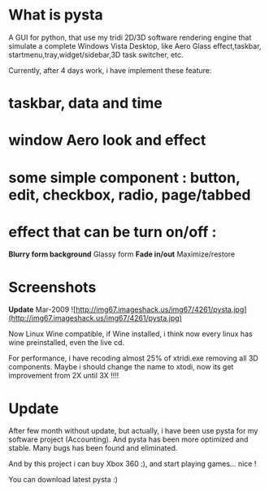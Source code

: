 # What is pysta #
A GUI for python, that use my tridi 2D/3D software rendering engine that simulate a complete Windows Vista Desktop, like Aero Glass effect,taskbar, startmenu,tray,widget/sidebar,3D task switcher, etc.

Currently, after 4 days work, i have implement these feature:
# taskbar, data and time
# window Aero look and effect
# some simple component : button, edit, checkbox, radio, page/tabbed
# effect that can be turn on/off :
**Blurry form background** Glassy form
**Fade in/out** Maximize/restore

# Screenshots #
**Update** Mar-2009
![http://img67.imageshack.us/img67/4261/pysta.jpg](http://img67.imageshack.us/img67/4261/pysta.jpg)

Now Linux Wine compatible, if Wine installed, i think now every linux has wine preinstalled, even the live cd.

For performance, i have recoding almost 25% of xtridi.exe removing all 3D components. Maybe i should change the name to xtodi, now its get improvement from 2X until 3X !!!!

# Update #
After few month without update, but actually, i have been use pysta for my software project (Accounting). And pysta has been more optimized and stable. Many bugs has been found and eliminated.

And by this project i can buy Xbox 360 :), and start playing games... nice !


You can download latest pysta :)